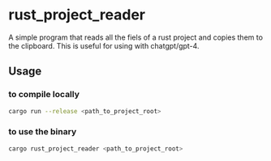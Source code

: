 # rust_project_reader

A simple program that reads all the fiels of a rust project and copies them to the clipboard. This is useful for using with chatgpt/gpt-4.

## Usage 

### to compile locally

```bash
cargo run --release <path_to_project_root>
```

### to use the binary

```bash
cargo rust_project_reader <path_to_project_root>
```
